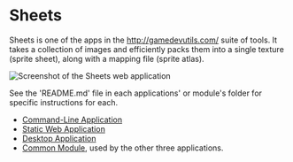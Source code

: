 # Sheets

Sheets is one of the apps in the http://gamedevutils.com/ suite of tools. It takes a collection of images and efficiently packs them into a single texture (sprite sheet), along with a mapping file (sprite atlas).

![Screenshot of the Sheets web application](../_assets/the-web-application-1.png)

See the 'README.md' file in each applications' or module's folder for specific instructions for each.

* [Command-Line Application](./cli/)
* [Static Web Application](./web-desk/)
* [Desktop Application](./web-desk/)
* [Common Module](./common/), used by the other three applications.
